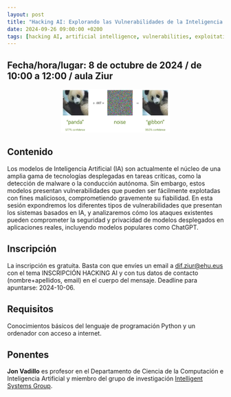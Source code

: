 ```yaml
---
layout: post
title: "Hacking AI: Explorando las Vulnerabilidades de la Inteligencia Artificial"
date: 2024-09-26 09:00:00 +0200
tags: [hacking AI, artificial intelligence, vulnerabilities, exploitation]
---
```


## Fecha/hora/lugar: 8 de octubre de 2024 / de 10:00 a 12:00 / aula Ziur

<div style="text-align: center;">
<img src="/assets/img/posts/panda_gibbon_fritz-ai.png" alt="Clasificación erronea de una imágen de un panda como un gibón a causa de añadirle un ruido. La imágen no cambia para la vista humana pero ucho para el modelo IA." title="Clasificación erronea de una imágen después de haberla manipulado." width="50%" />
</div>

## Contenido

Los modelos de Inteligencia Artificial (IA) son actualmente el núcleo de una amplia gama de tecnologías desplegadas en tareas críticas, como la detección de malware o la conducción autónoma. Sin embargo, estos modelos presentan vulnerabilidades que pueden ser fácilmente explotadas con fines maliciosos, comprometiendo gravemente su fiabilidad. En esta sesión expondremos los diferentes tipos de vulnerabilidades que presentan los sistemas basados en IA, y analizaremos cómo los ataques existentes pueden comprometer la seguridad y privacidad de modelos desplegados en aplicaciones reales, incluyendo modelos populares como ChatGPT.

## Inscripción

La inscripción es gratuita. Basta con que envíes un email a [dif.ziur@ehu.eus](dif.ziur@ehu.eus) con el tema INSCRIPCIÓN HACKING AI y con tus datos de contacto (nombre+apellidos, email) en el cuerpo del mensaje. Deadline para apuntarse: 2024-10-06.

## Requisitos

Conocimientos básicos del lenguaje de programación Python y un ordenador con acceso a internet.

## Ponentes

**Jon Vadillo** es profesor en el Departamento de Ciencia de la Computación e Inteligencia Artificial y miembro del grupo de investigación [Intelligent Systems Group](http://www.sc.ehu.es/ccwbayes/index.html).

